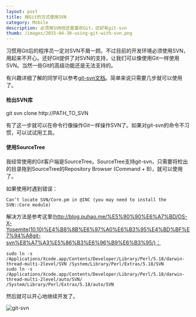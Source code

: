 ```yaml
---
layout: post
title: 用Git的方式使用SVN
category: Mobile
description: 必须用SVN但还是喜欢Git，还好有git-svn
thumb: /images/2015-04-30-using-git-with-svn.png
---
```


习惯用Git后的程序员一定对SVN不屑一顾。不过目前的开发环境必须使用SVN，用起来不开心。还好Git提供了对SVN的支持，让我们可以像使用Git一样使用SVN。当然一些Git的高级功能还是无法支持的。

有兴趣详细了解的同学可以参考[git-svn文档](http://git-scm.com/docs/git-svn)。简单来说只需要几步就可以使用了。

#### 检出SVN库

git svn clone http://PATH_TO_SVN

有了这一步就可以在命令行像操作Git一样操作SVN了。如果对git-svn的命令不习惯，可以试试用工具。

#### 使用SourceTree

我经常使用的Git客户端是SourceTree。SourceTree支持git-svn，只需要将检出的目录拖到SourceTree的Repository Browser (Command + B)，就可以使用了。

如果使用时遇到错误：

```
Can’t locate SVN/Core.pm in @INC (you may need to install the SVN::Core module)
```

解决方法是参考这里(http://blog.puhao.me/%E5%90%90%E6%A7%BD/OS-X-Yosemite(10.10)%E4%B8%8B%E6%97%A0%E6%B3%95%E4%BD%BF%E7%94%A8git-svn%E8%A7%A3%E5%86%B3%E6%96%B9%E6%B3%95/)：

```
sudo ln -s /Applications/Xcode.app/Contents/Developer/Library/Perl/5.18/darwin-thread-multi-2level/SVN /System/Library/Perl/Extras/5.18/SVN
sudo ln -s /Applications/Xcode.app/Contents/Developer/Library/Perl/5.18/darwin-thread-multi-2level/auto/SVN/ /System/Library/Perl/Extras/5.18/auto/SVN
```

然后就可以开心地继续开发了。

![git-svn](//dn-johnwong.qbox.me/images/2015-04-30-using-git-with-svn.png)